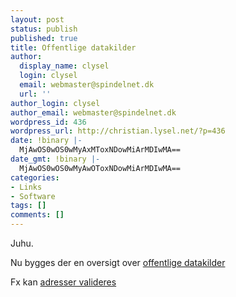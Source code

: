```yaml
---
layout: post
status: publish
published: true
title: Offentlige datakilder
author:
  display_name: clysel
  login: clysel
  email: webmaster@spindelnet.dk
  url: ''
author_login: clysel
author_email: webmaster@spindelnet.dk
wordpress_id: 436
wordpress_url: http://christian.lysel.net/?p=436
date: !binary |-
  MjAwOS0wOS0wMyAxMToxNDowMiArMDIwMA==
date_gmt: !binary |-
  MjAwOS0wOS0wMyAwOToxNDowMiArMDIwMA==
categories:
- Links
- Software
tags: []
comments: []
---
```

<p>Juhu.</p>
<p>Nu bygges der en oversigt over <a href="http://digitaliser.dk/ressourcer?tabContainerResources=tabDatakildeResources#" target="_blank">offentlige datakilder</a></p>
<p>Fx kan <a href="http://www.ebst.dk/aws" target="_blank">adresser valideres</a></p>
